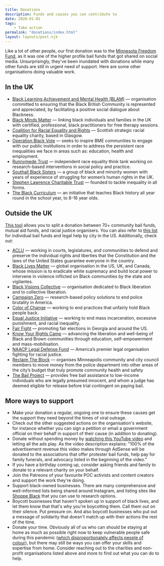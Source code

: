 ```yaml
---
title: Donations
description: Funds and causes you can contribute to
date: 2020-01-01
tags: 
    - Take action
permalink: "donations/index.html"
layout: layouts/post.njk
---
```

Like a lot of other people, our first donation was to the [Minnesota Freedom Fund](https://minnesotafreedomfund.org/), as it was one of the higher profile bail funds that got shared on social media. Unsurprisingly, they've been inundated with donations while many other funds are still in urgent need of support. Here are some other organisations doing valuable work.

## In the UK
- [Black Learning Achievement and Mental Health (BLAM)](https://blamcharity.com/) — organisation committed to ensuring that the Black British Community is represented and appreciated, by facilitating a positive social dialogue about Blackness.
- [Black Minds Matter](https://www.gofundme.com/f/black-minds-matter-uk) — linking black individuals and families in the UK with certified, professional, black practitioners for free therapy sessions.
- [Coalition for Racial Equality and Rights](https://www.crer.scot/) — Scottish strategic racial equality charity, based in Glasgow.
- [Operation Black Vote](https://www.obv.org.uk/) — seeks to inspire BME communities to engage with our public institutions in order to address the persistent race inequalities we face in areas such as: education, health and employment.  
- [Runnymede Trust](https://www.runnymedetrust.org/support-us/donations.html) — independent race equality think tank working on research-based interventions in social policy and practice.
- [Southall Black Sisters](https://southallblacksisters.org.uk/) — a group of black and minority women with years of experience of struggling for women’s human rights in the UK. 
- [Stephen Lawrence Charitable Trust](https://www.stephenlawrence.org.uk/) — founded to tackle inequality in all forms.
- [The Black Curriculum](https://www.theblackcurriculum.com/) — an initiative that teaches Black history all year round in the school year, to 8-16 year olds. 

## Outside the UK
[This tool](https://secure.actblue.com/donate/bail_funds_george_floyd) allows you to split a donation between 70+ community bail funds, mutual aid funds, and racial justice organisers. You can also refer to [this list](https://docs.google.com/document/d/1X4-YS3vFn5CLL9QtJSU0xqmTh_h8XilXgOqGAjZISBI/mobilebasic) for individual bail funds and legal help by city in the US. Additionally, check out:

- [ACLU](https://www.aclu.org/) — working in courts, legislatures, and communities to defend and preserve the individual rights and liberties that the Constitution and the laws of the United States guarantee everyone in the country.
- [Black Lives Matter](https://blacklivesmatter.com/) — global organisation in the US, UK, and Canada, whose mission is to eradicate white supremacy and build local power to intervene in violence inflicted on Black communities by the state and vigilantes.
- [Black Visions Collective](https://www.blackvisionsmn.org/) — organisation dedicated to Black liberation and to collective liberation.
- [Campaign Zero](https://www.joincampaignzero.org/) — research-based policy solutions to end police brutality in America.
- [Color of Change](https://colorofchange.org/) — working to end practices that unfairly hold Black people back.
- [Equal Justice Initiative](https://eji.org/) — working to end mass incarceration, excessive punishment, and racial inequality.
- [Fair Fight](https://fairfight.com/about-fair-fight/) — promoting fair elections in Georgia and around the US.
- [Know Your Rights Camp](https://www.knowyourrightscamp.com/) — advancing the liberation and well-being of Black and Brown communities through education, self-empowerment and mass-mobilisation.
- [NAACP Legal Defense Fund](https://www.naacpldf.org/support/) — America’s premier legal organisation fighting for racial justice.
- [Reclaim The Block](https://www.reclaimtheblock.org/) — organises Minneapolis community and city council members to move money from the police department into other areas of the city’s budget that truly promote community health and safety
- [The Bail Project](https://bailproject.org/) — provides free bail assistance to low-income individuals who are legally presumed innocent, and whom a judge has deemed eligible for release before trial contingent on paying bail.

## More ways to support

- Make your donation a regular, ongoing one to ensure these causes get the support they need beyond the times of viral outrage.
- Check out the other suggested actions on the organisation's website, for instance whether you can sign a petition or email a government official on their behalf in support of their cause (in addition to donating).
- Donate without spending money by [watching this YouTube video](https://www.youtube.com/watch?v=bCgLa25fDHM) and letting all the ads play. As the video description explains: "100% of the advertisement revenue this video makes through AdSense will be donated to the associations that offer protester bail funds, help pay for family funerals, and advocacy listed in the beginning of the video." 
- If you have a birthday coming up, consider asking friends and family to donate to a relevant charity on your behalf.
- Join the Patreons of your favourite POC activists and content creators and support the work they're doing.
- Support black-owned businesses. There are many comprehensive and well-informed lists being shared around Instagram, and listing sites like [Shoppe Black](https://shoppeblack.us/) that you can use to research options.
- Boycott businesses that haven't spoken up in support of black lives, and let them know that that's why you're boycotting them. Call them out on their silence. Put pressure on. And also boycott businesses who put out a message of solidarity that doesn't match up with their actions the rest of the time.
- Donate your time. Obviously all of us who can should be staying at home as much as possible right now to keep vulnerable people safe during this pandemic ([which disproportionately affects people of colour](https://hbr.org/2020/05/the-disproportionate-impact-of-covid-19-on-black-health-care-workers-in-the-u-s)), but there may still be ways you can offer your skills and expertise from home. Consider reaching out to the charities and non-profit organisations listed above and more to find out what you can do to help.